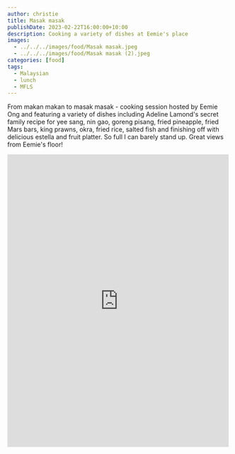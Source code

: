 ```yaml
---
author: christie
title: Masak masak
publishDate: 2023-02-22T16:00:00+10:00
description: Cooking a variety of dishes at Eemie's place
images:
  - ../../../images/food/Masak masak.jpeg
  - ../../../images/food/Masak masak (2).jpeg
categories: [food]
tags:
  - Malaysian
  - lunch
  - MFLS
---
```


From makan makan to masak masak - cooking session hosted by Eemie Ong and featuring a variety of dishes including Adeline Lamond's secret family recipe for yee sang, nin gao, goreng pisang, fried pineapple, fried Mars bars, king prawns, okra, fried rice, salted fish and finishing off with delicious estella and fruit platter. So full I can barely stand up. Great views from Eemie's floor!

<iframe src="https://www.facebook.com/plugins/post.php?href=https%3A%2F%2Fwww.facebook.com%2Fchris1.tham%2Fposts%2Fpfbid0dUBQYHXDUPMkPLk6QoYWD9EqMe3LHgjJchjsM8eLn7QrSJWEd43hXGSN6xHX5GMZl&show_text=true&width=500" width="500" height="659" style="border:none;overflow:hidden" scrolling="no" frameborder="0" allowfullscreen="true" allow="autoplay; clipboard-write; encrypted-media; picture-in-picture; web-share"></iframe>
